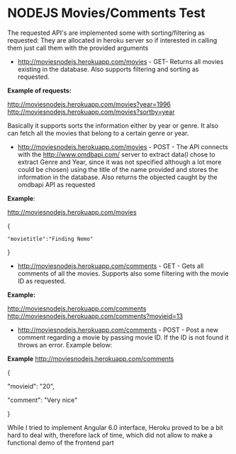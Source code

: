 # NODEJS Movies/Comments Test

The requested API's are implemented some with sorting/filtering as requested:
They are allocated in heroku server so if interested in calling them just call them with the provided arguments

- http://moviesnodejs.herokuapp.com/movies - GET- Returns all movies existing in the database. Also supports filtering and sorting as requested. 

**Example of requests:**

 http://moviesnodejs.herokuapp.com/movies?year=1996
 http://moviesnodejs.herokuapp.com/movies?sortby=year
 
 Basically it supports sorts the information either by year or genre. It also can fetch all the movies that belong to a certain genre or year.

-  http://moviesnodejs.herokuapp.com/movies - POST - The API connects with the  http://www.omdbapi.com/ server to extract data(I chose to extract Genre and Year, since it was not specified although a lot more could be chosen) using the title of the name provided and stores the information in the database. Also returns the objected caught by the omdbapi API as requested

**Example**:

http://moviesnodejs.herokuapp.com/movies

{

	"movietitle":"Finding Nemo"
  
}

-  http://moviesnodejs.herokuapp.com/comments - GET - Gets all comments of all the movies. Supports also some filtering with the movie ID as requested.

**Example:**

http://moviesnodejs.herokuapp.com/comments
http://moviesnodejs.herokuapp.com/comments?movieid=13

-  http://moviesnodejs.herokuapp.com/comments - POST - Post a new comment regarding a movie by passing movie ID. If the ID is not found it throws an error. Example below:

**Example**
http://moviesnodejs.herokuapp.com/comments

{

  "movieid": "20",
  
  "comment": "Very nice"
  
}

While I tried to implement Angular 6.0 interface, Heroku proved to be a bit hard to deal with, therefore lack of time, which did not allow to make a functional demo of the frontend part

